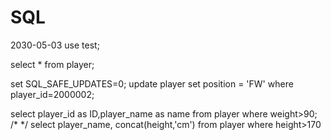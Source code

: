 # SQL

2030-05-03
use test;

select *
from player;

set SQL_SAFE_UPDATES=0;
update player
set position = 'FW'
where player_id=2000002;

select player_id as ID,player_name as name
from player
where weight>90;
/* */
select player_name, concat(height,'cm') 
from player
where height>170

